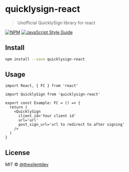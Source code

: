 # quicklysign-react

> Unofficial QuicklySign library for react

[![NPM](https://img.shields.io/npm/v/quicklysign-react.svg)](https://www.npmjs.com/package/quicklysign-react) [![JavaScript Style Guide](https://img.shields.io/badge/code_style-standard-brightgreen.svg)](https://standardjs.com)

## Install

```bash
npm install --save quicklysign-react
```

## Usage

```tsx
import React, { FC } from 'react'

import QuicklySign from 'quicklysign-react'

export const Example: FC = () => {
  return (
    <QuicklySign
      client_id='Your client id'
      url='url'
      post_sign_url='url to redirect to after signing'
    />
  )
}
```

## License

MIT © [@thesilentdev](https://github.com/@thesilentdev)
